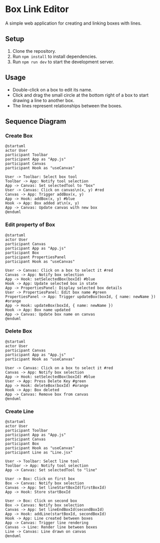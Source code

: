 # Box Link Editor

A simple web application for creating and linking boxes with lines.

## Setup

1. Clone the repository.
2. Run `npm install` to install dependencies.
3. Run `npm run dev` to start the development server.

## Usage

- Double-click on a box to edit its name.
- Click and drag the small circle at the bottom right of a box to start drawing a line to another box.
- The lines represent relationships between the boxes.

## Sequence Diagram

### Create Box
```plantuml
@startuml
actor User
participant Toolbar
participant App as "App.js"
participant Canvas
participant Hook as "useCanvas"

User -> Toolbar: Select box tool
Toolbar -> App: Notify tool selection
App -> Canvas: Set selectedTool to "box"
User -> Canvas: Click on canvas\n(x, y) #red
Canvas -> App: Trigger addBox(x, y)
App -> Hook: addBox(x, y) #blue
Hook -> App: Box added at\n(x, y)
App -> Canvas: Update canvas with new box
@enduml
```

### Edit property of Box
```plantuml
@startuml
actor User
participant Canvas
participant App as "App.js"
participant Box
participant PropertiesPanel
participant Hook as "useCanvas"

User -> Canvas: Click on a box to select it #red
Canvas -> App: Notify box selection
App -> Hook: setSelectedBox(boxId) #blue
Hook -> App: Update selected box in state
App -> PropertiesPanel: Display selected box details
User -> PropertiesPanel: Edit box name #green
PropertiesPanel -> App: Trigger updateBox(boxId, { name: newName }) #orange
App -> Hook: updateBox(boxId, { name: newName })
Hook -> App: Box name updated
App -> Canvas: Update box name on canvas
@enduml
```

### Delete Box
```plantuml
@startuml
actor User
participant Canvas
participant App as "App.js"
participant Hook as "useCanvas"

User -> Canvas: Click on a box to select it #red
Canvas -> App: Notify box selection
App -> Hook: setSelectedBox(boxId) #blue
User -> App: Press Delete Key #green
App -> Hook: deleteBox(boxId) #orange
Hook -> App: Box deleted
App -> Canvas: Remove box from canvas
@enduml
```

### Create Line
```plantuml
@startuml
actor User
participant Toolbar
participant App as "App.js"
participant Canvas
participant Box
participant Hook as "useCanvas"
participant Line as "Line.jsx"

User -> Toolbar: Select line tool
Toolbar -> App: Notify tool selection
App -> Canvas: Set selectedTool to "line"

User -> Box: Click on first box
Box -> Canvas: Notify box selection
Canvas -> App: Set lineStartBoxId(firstBoxId)
App -> Hook: Store startBoxId

User -> Box: Click on second box
Box -> Canvas: Notify box selection
Canvas -> App: Set lineEndBoxId(secondBoxId)
App -> Hook: addLine(startBoxId, secondBoxId)
Hook -> App: Line created between boxes
App -> Canvas: Trigger line rendering
Canvas -> Line: Render line between boxes
Line -> Canvas: Line drawn on canvas
@enduml
```